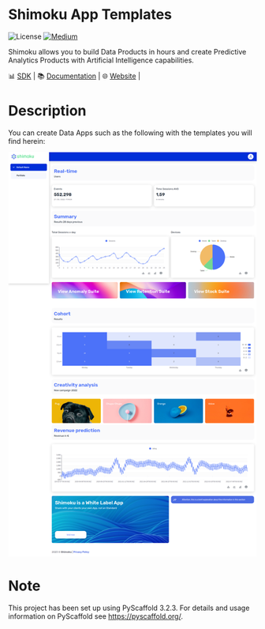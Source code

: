 # Shimoku App Templates

![License](https://img.shields.io/github/license/shimoku-tech/shimoku-api-python)
[![Medium](https://img.shields.io/badge/follow%20on-Medium-12100E.svg?style=flat&logo=medium)](https://medium.com/@shimoku)

Shimoku allows you to build Data Products in hours and create Predictive Analytics Products with Artificial Intelligence capabilities.

📊  [SDK](https://github.com/shimoku-tech/shimoku-api-python) |
📚 [Documentation](https://docs.shimoku.com/) |
🌐 [Website](https://www.shimoku.com/) |

Description
===========

You can create Data Apps such as the following with the templates you will find herein:

<p align="center">
  <img src="templates/portfolio/img/portfolio.png">
</p>

Note
====

This project has been set up using PyScaffold 3.2.3. For details and usage
information on PyScaffold see https://pyscaffold.org/.
